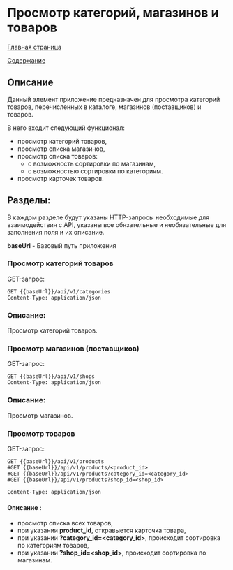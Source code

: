 # Просмотр категорий, магазинов и товаров

[Главная страница](../README.md)

[Содержание](../project_description/info.md)


## Описание

Данный элемент приложение предназначен для просмотра категорий товаров, перечисленных в каталоге, магазинов (поставщиков) и товаров.

В него входит следующий функционал:
- просмотр категорий товаров,
- просмотр списка магазинов,
- просмотр списка товаров:
  - с возможность сортировки по магазинам,
  - с возможностью сортировки по категориям.
- просмотр карточек товаров.

## Разделы:
В каждом разделе будут указаны HTTP-запросы необходимые для взаимодействия с API, 
указаны все обязательные и необязательные для заполнения поля и их описание.

**baseUrl** - Базовый путь приложения
### Просмотр категорий товаров

GET-запрос:
```
GET {{baseUrl}}/api/v1/categories
Content-Type: application/json
```
### Описание:
Просмотр категорий товаров.

### Просмотр магазинов (поставщиков)

GET-запрос:
```
GET {{baseUrl}}/api/v1/shops
Content-Type: application/json

```
### Описание:
Просмотр магазинов.

### Просмотр товаров

GET-запрос:
```
GET {{baseUrl}}/api/v1/products
#GET {{baseUrl}}/api/v1/products/<product_id>
#GET {{baseUrl}}/api/v1/products?category_id=<category_id>
#GET {{baseUrl}}/api/v1/products?shop_id=<shop_id>

Content-Type: application/json

```
#### Описание :
-  просмотр списка всех товаров,
-  при указании **product_id**, откравыется карточка товара,
-  при указании **?category_id=<category_id>**, происходит сортировка по категориям товаров,
-  при указании **?shop_id=<shop_id>**, происходит сортировка по магазинам.

